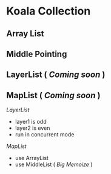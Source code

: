 # Koala Collection

## Array List
## Middle Pointing
## LayerList ( *Coming soon* )
## MapList ( *Coming soon* )

*LayerList*

- layer1 is odd
- layer2 is even
- run in concurrent mode

*MapList*

- use ArrayList 
- use MiddleList ( *Big Memoize* )
